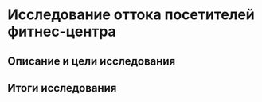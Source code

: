 # Исследование оттока посетителей фитнес-центра

## Описание и цели исследования

## Итоги исследования
